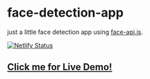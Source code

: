 # face-detection-app
just a little face detection app using [face-api.js](https://github.com/justadudewhohacks/face-api.js).

[![Netlify Status](https://api.netlify.com/api/v1/badges/b964c468-0db5-4141-89ed-f7bfe7cece0d/deploy-status)](https://app.netlify.com/sites/vigorous-goldberg-e065f3/deploys)

## **[Click me for Live Demo!](https://vigorous-goldberg-e065f3.netlify.app/)**
